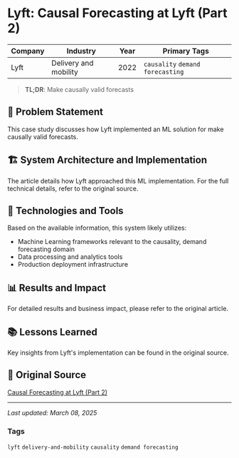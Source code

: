 # Lyft: Causal Forecasting at Lyft (Part 2)

| Company | Industry | Year | Primary Tags | 
|---------|----------|------|--------------|
| Lyft | Delivery and mobility | 2022 | `causality` `demand forecasting` |

> **TL;DR**: Make causally valid forecasts

## 📝 Problem Statement

This case study discusses how Lyft implemented an ML solution for make causally valid forecasts.

## 🏗️ System Architecture and Implementation

The article details how Lyft approached this ML implementation. For the full technical details, refer to the original source.

## 🔧 Technologies and Tools

Based on the available information, this system likely utilizes:

- Machine Learning frameworks relevant to the causality, demand forecasting domain
- Data processing and analytics tools
- Production deployment infrastructure

## 📊 Results and Impact

For detailed results and business impact, please refer to the original article.

## 📚 Lessons Learned

Key insights from Lyft's implementation can be found in the original source.

## 🔗 Original Source

[Causal Forecasting at Lyft (Part 2)](https://eng.lyft.com/causal-forecasting-at-lyft-part-2-418f1febca5a)

---

*Last updated: March 08, 2025*

### Tags

`lyft` `delivery-and-mobility` `causality` `demand forecasting`
